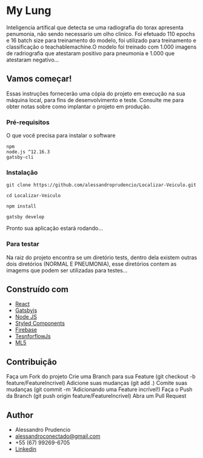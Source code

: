 # My Lung
Inteligencia artifical que  detecta se uma radiografia do torax apresenta penumonia, não sendo necessario um olho clinico. Foi efetuado 110 epochs e 16 batch size para treinamento do modelo, foi utilizado para treinamento e classificação o teachablemachine.O modelo foi treinado com  1.000 imagens de radriografia que atestaram positivo para pneumonia e 1.000 que atestaram negativo...
 
 <!-- <img  src="https://github.com/alessandroprudencio/Localizar-Veiculo/blob/master/assets/screenshots/print.png" /> -->

## Vamos começar!

Essas instruções fornecerão uma cópia do projeto em execução na sua máquina local, para fins de desenvolvimento e teste. Consulte me  para obter notas sobre como implantar o projeto em produção.



### Pré-requisitos

O que você precisa para instalar o software

```
npm
node.js ^12.16.3
gatsby-cli

```

### Instalação

```
git clone https://github.com/alessandroprudencio/Localizar-Veiculo.git
```

```
cd Localizar-Veiculo 
```

```
npm install
```

```
gatsby develop
```

Pronto sua aplicação estará  rodando...

### Para testar

Na raiz do projeto encontra se um diretório tests, dentro dela existem outras dois diretórios (NORMAL E PNEUMONIA), esse diretórios contem as imagems que podem ser utilizadas para testes...


## Construído com

* [React](https://reactnative.dev/)
* [Gatsbyjs](https://www.gatsbyjs.org/)
* [Node JS](https://nodejs.org/)
* [Styled Components](https://styled-components.com/)
* [Firebase](https://firebase.google.com/)
* [TesnforflowJs](https://www.tensorflow.org/js)
* [ML5](https://ml5js.org/)

## Contribuição

Faça um Fork do projeto
Crie uma Branch para sua Feature (git checkout -b feature/FeatureIncrivel)
Adicione suas mudanças (git add .)
Comite suas mudanças (git commit -m 'Adicionando uma Feature incrível!)
Faça o Push da Branch (git push origin feature/FeatureIncrivel)
Abra um Pull Request

## Author

* Alessandro Prudencio 
* alessandroconectado@gmail.com
* +55 (67) 99269-6705
* [Linkedin](https://www.linkedin.com/in/alessandro-prudencio/)


